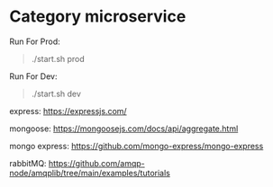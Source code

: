 # Category microservice

Run For Prod:
> ./start.sh prod

 Run For Dev:
> ./start.sh dev

express: https://expressjs.com/

mongoose: https://mongoosejs.com/docs/api/aggregate.html

mongo express: https://github.com/mongo-express/mongo-express

rabbitMQ: https://github.com/amqp-node/amqplib/tree/main/examples/tutorials